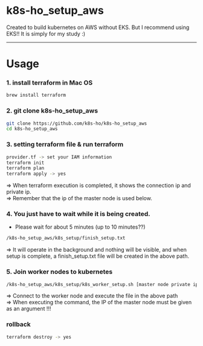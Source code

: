 # k8s-ho_setup_aws
Created to build kubernetes on AWS without EKS. But I recommend using EKS!! It is simply for my study :)

---
# Usage 

### 1. install terraform in Mac OS
```bash
brew install terraform
```

  
### 2. git clone k8s-ho_setup_aws
```bash
git clone https://github.com/k8s-ho/k8s-ho_setup_aws
cd k8s-ho_setup_aws
```


### 3. setting terraform file & run terraform
```bash
provider.tf -> set your IAM information
terraform init
terraform plan
terraform apply -> yes
```
=> When terraform execution is completed, it shows the connection ip and private ip.   
=> Remember that the ip of the master node is used below.


### 4. You just have to wait while it is being created.  
- Please wait for about 5 minutes (up to 10 minutes??)
```bash
/k8s-ho_setup_aws/k8s_setup/finish_setup.txt
```
=> It will operate in the background and nothing will be visible, and when setup is complete, a finish_setup.txt file will be created in the above path.


### 5. Join worker nodes to kubernetes
```bash
/k8s-ho_setup_aws/k8s_setup/k8s_worker_setup.sh [master node private ip]
``` 
=> Connect to the worker node and execute the file in the above path     
=> When executing the command, the IP of the master node must be given as an argument !!!


### rollback
```bash
terraform destroy -> yes
```
